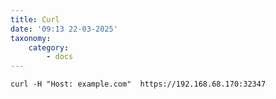 ```yaml
---
title: Curl
date: '09:13 22-03-2025'
taxonomy:
    category:
        - docs
---
```


    curl -H "Host: example.com"  https://192.168.68.170:32347
